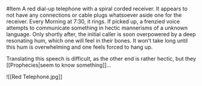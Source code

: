#Item 
A red dial-up telephone with a spiral corded receiver.
It appears to not have any connections or cable plugs whatsoever aside one for the receiver. 
Every Morning at 7:30, it rings. If picked up, a frenzied voice attempts to communicate something in hectic mannerisms of a unknown language. Only shortly after, the initial caller is soon overpowered by a deep resonating hum, which one will feel in their bones. It won’t take long until this hum is overwhelming and one feels forced to hang up. 

Translating this speech is difficult, as the other end is rather hectic, but they [[Prophecies|seem to know something]]...

![[Red Telephone.jpg]]